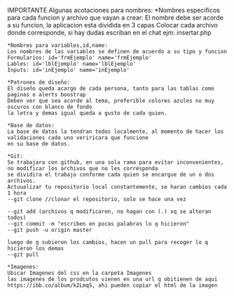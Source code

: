 IMPORTANTE
    Algunas acotaciones para nombres:
    *Nombres especificos para cada funcion y archivo que vayan a crear:
    El nombre debe ser acorde a su funcion, la aplicacion esta dividida en 3 capas
    Colocar cada archivo donde corresponde, si hay dudas escriban en el chat
    ejm: insertar.php

    *Nombres para variables,id,name:
    Los nombres de las variables se definen de acuerdo a su tipo y funcion
    Formularios: id='frmEjemplo' name='frmEjemplo'
    Lables: id='lblEjemplo' name='lblEjemplo'
    Inputs: id='inEjemplo' name='inEjemplo'

    *Patrones de diseño:
    El diseño queda acargo de cada persona, tanto para las tablas como paginas o alerts boostrap
    Deben ver que sea acorde al tema, preferible colores azules no muy oscuros con blanco de fondo
    la letra y demas igual queda a gusto de cada quien.

    *Base de datos:
    La base de datos la tendran todos localmente, al momento de hacer los validaciones cada uno veriricara que funcione
    en su base de datos.

    *Git:
    Se trabajara con github, en una sola rama para evitar inconvenientes, no modificar los archivos que no les corresponda
    se dividira el trabajo conforme cada quien se encargue de un o dos archivos.
    Actuualizar tu repositorio local constantemente, se haran cambios cada 1 hora
    --git clone //clonar el repositorio, solo se hace una vez

    --git add (archivos q modificaron, no hagan con (.) xq se alteran todos)
    --git commit -m "escriben en pocas palabras lo q hicieron"
    --git push -u origin master

    luego de q subieron los cambios, hacen un pull para recoger lo q hicieron los demas
    --git pull

    *Imagenes:
    Ubicar Imagenes del css en la carpeta Imagenes
    las imagenes de los prodcutos vienen en una url q obitienen de aqui https://ibb.co/album/k2LmqS, ahi pueden copiar el html de la imagen